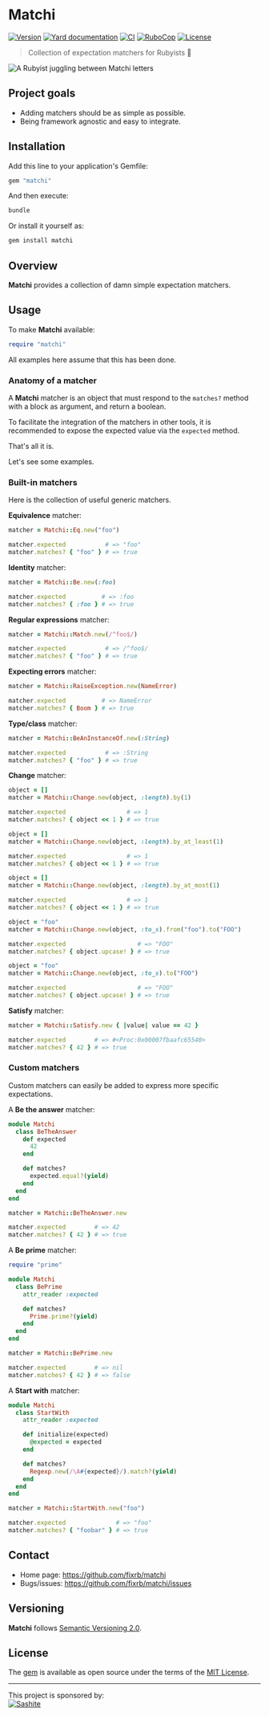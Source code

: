 # Matchi

[![Version](https://img.shields.io/github/v/tag/fixrb/matchi?label=Version&logo=github)](https://github.com/fixrb/matchi/releases)
[![Yard documentation](https://img.shields.io/badge/Yard-documentation-blue.svg?logo=github)](https://rubydoc.info/github/fixrb/matchi/main)
[![CI](https://github.com/fixrb/matchi/workflows/CI/badge.svg?branch=main)](https://github.com/fixrb/matchi/actions?query=workflow%3Aci+branch%3Amain)
[![RuboCop](https://github.com/fixrb/matchi/workflows/RuboCop/badge.svg?branch=main)](https://github.com/fixrb/matchi/actions?query=workflow%3Arubocop+branch%3Amain)
[![License](https://img.shields.io/github/license/fixrb/matchi?label=License&logo=github)](https://github.com/fixrb/matchi/raw/main/LICENSE.md)

> Collection of expectation matchers for Rubyists 🤹

![A Rubyist juggling between Matchi letters](https://github.com/fixrb/matchi/raw/main/img/matchi.jpg)

## Project goals

* Adding matchers should be as simple as possible.
* Being framework agnostic and easy to integrate.

## Installation

Add this line to your application's Gemfile:

```ruby
gem "matchi"
```

And then execute:

```sh
bundle
```

Or install it yourself as:

```sh
gem install matchi
```

## Overview

__Matchi__ provides a collection of damn simple expectation matchers.

## Usage

To make __Matchi__ available:

```ruby
require "matchi"
```

All examples here assume that this has been done.

### Anatomy of a matcher

A __Matchi__ matcher is an object that must respond to the `matches?` method with a block as argument, and return a boolean.

To facilitate the integration of the matchers in other tools, it is recommended to expose the expected value via the `expected` method.

That's all it is.

Let's see some examples.

### Built-in matchers

Here is the collection of useful generic matchers.

**Equivalence** matcher:

```ruby
matcher = Matchi::Eq.new("foo")

matcher.expected           # => "foo"
matcher.matches? { "foo" } # => true
```

**Identity** matcher:

```ruby
matcher = Matchi::Be.new(:foo)

matcher.expected          # => :foo
matcher.matches? { :foo } # => true
```

**Regular expressions** matcher:

```ruby
matcher = Matchi::Match.new(/^foo$/)

matcher.expected           # => /^foo$/
matcher.matches? { "foo" } # => true
```

**Expecting errors** matcher:

```ruby
matcher = Matchi::RaiseException.new(NameError)

matcher.expected          # => NameError
matcher.matches? { Boom } # => true
```

**Type/class** matcher:

```ruby
matcher = Matchi::BeAnInstanceOf.new(:String)

matcher.expected           # => :String
matcher.matches? { "foo" } # => true
```

**Change** matcher:

```ruby
object = []
matcher = Matchi::Change.new(object, :length).by(1)

matcher.expected                 # => 1
matcher.matches? { object << 1 } # => true

object = []
matcher = Matchi::Change.new(object, :length).by_at_least(1)

matcher.expected                 # => 1
matcher.matches? { object << 1 } # => true

object = []
matcher = Matchi::Change.new(object, :length).by_at_most(1)

matcher.expected                 # => 1
matcher.matches? { object << 1 } # => true

object = "foo"
matcher = Matchi::Change.new(object, :to_s).from("foo").to("FOO")

matcher.expected                    # => "FOO"
matcher.matches? { object.upcase! } # => true

object = "foo"
matcher = Matchi::Change.new(object, :to_s).to("FOO")

matcher.expected                    # => "FOO"
matcher.matches? { object.upcase! } # => true
```

**Satisfy** matcher:

```ruby
matcher = Matchi::Satisfy.new { |value| value == 42 }

matcher.expected        # => #<Proc:0x00007fbaafc65540>
matcher.matches? { 42 } # => true
```

### Custom matchers

Custom matchers can easily be added to express more specific expectations.

A **Be the answer** matcher:

```ruby
module Matchi
  class BeTheAnswer
    def expected
      42
    end

    def matches?
      expected.equal?(yield)
    end
  end
end

matcher = Matchi::BeTheAnswer.new

matcher.expected        # => 42
matcher.matches? { 42 } # => true
```

A **Be prime** matcher:

```ruby
require "prime"

module Matchi
  class BePrime
    attr_reader :expected

    def matches?
      Prime.prime?(yield)
    end
  end
end

matcher = Matchi::BePrime.new

matcher.expected        # => nil
matcher.matches? { 42 } # => false
```

A **Start with** matcher:

```ruby
module Matchi
  class StartWith
    attr_reader :expected

    def initialize(expected)
      @expected = expected
    end

    def matches?
      Regexp.new(/\A#{expected}/).match?(yield)
    end
  end
end

matcher = Matchi::StartWith.new("foo")

matcher.expected              # => "foo"
matcher.matches? { "foobar" } # => true
```

## Contact

* Home page: https://github.com/fixrb/matchi
* Bugs/issues: https://github.com/fixrb/matchi/issues

## Versioning

__Matchi__ follows [Semantic Versioning 2.0](https://semver.org/).

## License

The [gem](https://rubygems.org/gems/matchi) is available as open source under the terms of the [MIT License](https://github.com/fixrb/matchi/raw/main/LICENSE.md).

***

<p>
  This project is sponsored by:<br />
  <a href="https://sashite.com/"><img
    src="https://github.com/fixrb/matchi/raw/main/img/sashite.png"
    alt="Sashite" /></a>
</p>
